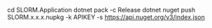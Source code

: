 cd SLORM.Application
dotnet pack -c Release
dotnet nuget push SLORM.x.x.x.nupkg -k APIKEY -s https://api.nuget.org/v3/index.json